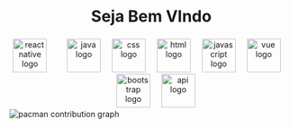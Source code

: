 <h1 align="center">Seja Bem VIndo</h1>

###

<div align="center">
  <img src="https://skillicons.dev/icons?i=react" height="60" alt="react native logo" />
  <img width="12" />
  <img width="12" />
  <img src="https://skillicons.dev/icons?i=java" height="60" alt="java logo" />
  <img width="12" />
  <img src="https://skillicons.dev/icons?i=css" height="60" alt="css logo" />
  <img width="12" />
  <img src="https://skillicons.dev/icons?i=html" height="60" alt="html logo" />
  <img width="12" />
  <img src="https://skillicons.dev/icons?i=javascript" height="60" alt="javascript logo" />
  <img width="12" />
  <img src="https://skillicons.dev/icons?i=vue" height="60" alt="vue logo" />
  <img width="12" />
  <img width="12" />
  <img src="https://skillicons.dev/icons?i=bootstrap" height="60" alt="bootstrap logo" />
  <img width="12" />
  <img src="https://skillicons.dev/icons?i=api" height="60" alt="api logo" />
</div>

<picture>
  <source media="(prefers-color-scheme: dark)" srcset="https://raw.githubusercontent.com/oscarsevero/oscarsevero/output/pacman-contribution-graph-dark.svg">
  <source media="(prefers-color-scheme: light)" srcset="https://raw.githubusercontent.com/oscarsevero/oscarsevero/output/pacman-contribution-graph.svg">
  <img alt="pacman contribution graph" src="https://raw.githubusercontent.com/oscarsevero/oscarsevero/output/pacman-contribution-graph.svg">
</picture>
